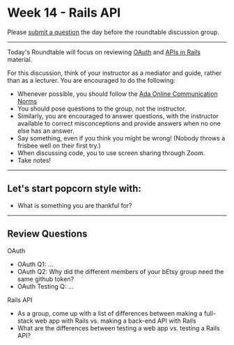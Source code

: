 # Week 14 - Rails API

Please [submit a question](https://airtable.com/shrOEPwWbMZXxXlTt) the day before the roundtable discussion group.

---

Today's Roundtable will focus on reviewing [OAuth](https://learn-2.galvanize.com/cohorts/2036/) and [APIs in Rails](https://learn-2.galvanize.com/cohorts/2036/) material.

For this discussion, think of your instructor as a mediator and guide, rather than as a lecturer. You are encouraged to do the following:

* Whenever possible, you should follow the [Ada Online Communication Norms](https://learn-2.galvanize.com/cohorts/2036/blocks/882/content_files/00-welcome-to-ada/02-wk01-online-communication-norms.md)
* You should pose questions to the group, not the instructor.
* Similarly, you are encouraged to answer questions, with the instructor available to correct misconceptions and provide answers when no one else has an answer.
* Say something, even if you think you might be wrong! (Nobody throws a frisbee well on their first try.)
* When discussing code, you to use screen sharing through Zoom.
* Take notes!

---

## Let's start popcorn style with:

* What is something you are thankful for?

---

## Review Questions

OAuth
* OAuth Q1: ...
* OAuth Q2: Why did the different members of your bEtsy group need the same github token?
* OAuth Testing Q: ...

Rails API
* As a group, come up with a list of differences between making a full-stack web app with Rails vs. making a back-end API with Rails
* What are the differences between testing a web app vs. testing a Rails API?